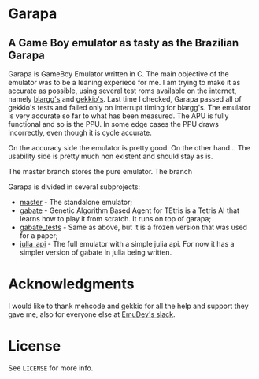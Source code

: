 Garapa
======================
A Game Boy emulator as tasty as the Brazilian Garapa
--------------

Garapa is GameBoy Emulator written in C. The main objective of the emulator was to be a leaning experiece for me. I am trying to make it as accurate as possible, using several test roms available on the internet,
namely [blargg's](http://gbdev.gg8.se/files/roms/blargg-gb-tests/) and [gekkio's](https://github.com/Gekkio/mooneye-gb/tree/master/tests). Last time I checked, Garapa passed all of gekkio's tests and failed only on
interrupt timing for blargg's.
The emulator is very accurate so far to what has been measured. The APU is fully functional and so is the PPU. In some edge cases the PPU draws incorrectly, even though it is cycle accurate.

On the accuracy side the emulator is pretty good. On the other hand... The usability side is pretty much non existent and should stay as is.


The master branch stores the pure emulator. The branch

Garapa is divided in several subprojects:

 * [master](https://github.com/h3nnn4n/garapa/) - The standalone emulator;
 * [gabate](https://github.com/h3nnn4n/garapa/tree/gabate) - Genetic Algorithm Based Agent for TEtris is a Tetris AI that learns how to play it from scratch. It runs on top of garapa;
 * [gabate_tests](https://github.com/h3nnn4n/garapa/tree/gabate_tests) - Same as above, but it is a frozen version that was used for a paper;
 * [julia_api](https://github.com/h3nnn4n/garapa/tree/julia_api) - The full emulator with a simple julia api. For now it has a simpler version of gabate in julia being written.


Acknowledgments
===============

I would like to thank mehcode and gekkio for all the help and support they gave me, also for everyone else at [EmuDev's slack](https://slofile.com/slack/emudev).

License
=======
See `LICENSE` for more info.
